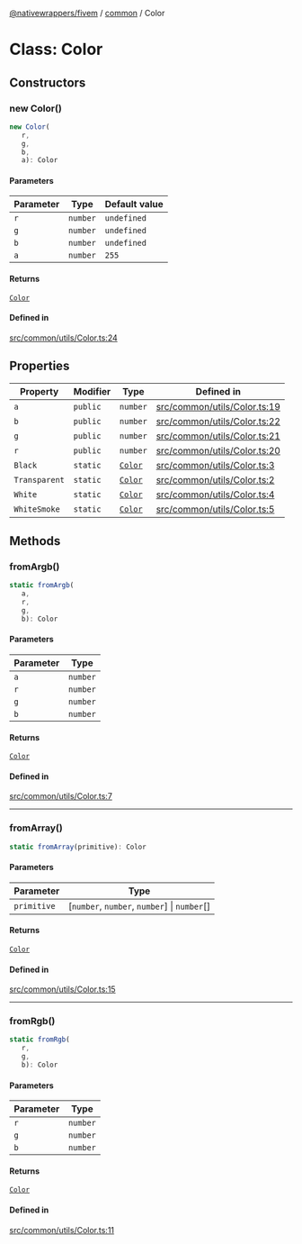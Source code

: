 [@nativewrappers/fivem](../../README.md) / [common](../README.md) / Color

# Class: Color

## Constructors

### new Color()

```ts
new Color(
   r, 
   g, 
   b, 
   a): Color
```

#### Parameters

| Parameter | Type | Default value |
| ------ | ------ | ------ |
| `r` | `number` | `undefined` |
| `g` | `number` | `undefined` |
| `b` | `number` | `undefined` |
| `a` | `number` | `255` |

#### Returns

[`Color`](Color.md)

#### Defined in

[src/common/utils/Color.ts:24](https://github.com/nativewrappers/fivem/blob/6b247f1270087bcd3ee455389e3e7f1c86c9b619/src/common/utils/Color.ts#L24)

## Properties

| Property | Modifier | Type | Defined in |
| ------ | ------ | ------ | ------ |
| `a` | `public` | `number` | [src/common/utils/Color.ts:19](https://github.com/nativewrappers/fivem/blob/6b247f1270087bcd3ee455389e3e7f1c86c9b619/src/common/utils/Color.ts#L19) |
| `b` | `public` | `number` | [src/common/utils/Color.ts:22](https://github.com/nativewrappers/fivem/blob/6b247f1270087bcd3ee455389e3e7f1c86c9b619/src/common/utils/Color.ts#L22) |
| `g` | `public` | `number` | [src/common/utils/Color.ts:21](https://github.com/nativewrappers/fivem/blob/6b247f1270087bcd3ee455389e3e7f1c86c9b619/src/common/utils/Color.ts#L21) |
| `r` | `public` | `number` | [src/common/utils/Color.ts:20](https://github.com/nativewrappers/fivem/blob/6b247f1270087bcd3ee455389e3e7f1c86c9b619/src/common/utils/Color.ts#L20) |
| `Black` | `static` | [`Color`](Color.md) | [src/common/utils/Color.ts:3](https://github.com/nativewrappers/fivem/blob/6b247f1270087bcd3ee455389e3e7f1c86c9b619/src/common/utils/Color.ts#L3) |
| `Transparent` | `static` | [`Color`](Color.md) | [src/common/utils/Color.ts:2](https://github.com/nativewrappers/fivem/blob/6b247f1270087bcd3ee455389e3e7f1c86c9b619/src/common/utils/Color.ts#L2) |
| `White` | `static` | [`Color`](Color.md) | [src/common/utils/Color.ts:4](https://github.com/nativewrappers/fivem/blob/6b247f1270087bcd3ee455389e3e7f1c86c9b619/src/common/utils/Color.ts#L4) |
| `WhiteSmoke` | `static` | [`Color`](Color.md) | [src/common/utils/Color.ts:5](https://github.com/nativewrappers/fivem/blob/6b247f1270087bcd3ee455389e3e7f1c86c9b619/src/common/utils/Color.ts#L5) |

## Methods

### fromArgb()

```ts
static fromArgb(
   a, 
   r, 
   g, 
   b): Color
```

#### Parameters

| Parameter | Type |
| ------ | ------ |
| `a` | `number` |
| `r` | `number` |
| `g` | `number` |
| `b` | `number` |

#### Returns

[`Color`](Color.md)

#### Defined in

[src/common/utils/Color.ts:7](https://github.com/nativewrappers/fivem/blob/6b247f1270087bcd3ee455389e3e7f1c86c9b619/src/common/utils/Color.ts#L7)

***

### fromArray()

```ts
static fromArray(primitive): Color
```

#### Parameters

| Parameter | Type |
| ------ | ------ |
| `primitive` | [`number`, `number`, `number`] \| `number`[] |

#### Returns

[`Color`](Color.md)

#### Defined in

[src/common/utils/Color.ts:15](https://github.com/nativewrappers/fivem/blob/6b247f1270087bcd3ee455389e3e7f1c86c9b619/src/common/utils/Color.ts#L15)

***

### fromRgb()

```ts
static fromRgb(
   r, 
   g, 
   b): Color
```

#### Parameters

| Parameter | Type |
| ------ | ------ |
| `r` | `number` |
| `g` | `number` |
| `b` | `number` |

#### Returns

[`Color`](Color.md)

#### Defined in

[src/common/utils/Color.ts:11](https://github.com/nativewrappers/fivem/blob/6b247f1270087bcd3ee455389e3e7f1c86c9b619/src/common/utils/Color.ts#L11)

